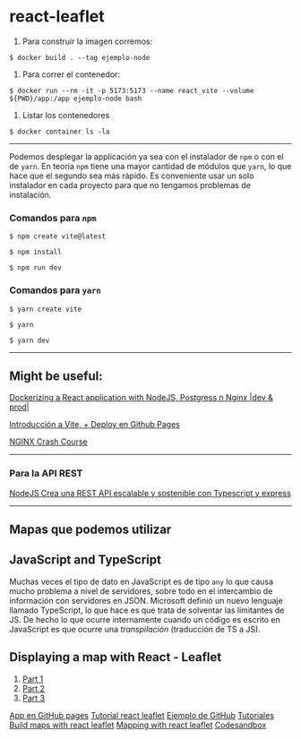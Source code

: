 # react-leaflet

1. Para construir la imagen corremos:

```
$ docker build . --tag ejemplo-node
```

1. Para correr el contenedor:

```
$ docker run --rm -it -p 5173:5173 --name react_vite --volume ${PWD}/app:/app ejemplo-node bash
```

1. Listar los contenedores

```
$ docker container ls -la
```

---

Podemos desplegar la applicación ya sea con el instalador de `npm` o con el de
`yarn`. En teoría `npm` tiene una mayor cantidad de módulos que `yarn`, lo que
hace que el segundo sea más rápido. Es conveniente usar un solo instalador en
cada proyecto para que no tengamos problemas de instalación.

### Comandos para `npm`

```
$ npm create vite@latest
```

```
$ npm install
```

```
$ npm run dev
```

### Comandos para `yarn`

```
$ yarn create vite
```

```
$ yarn
```

```
$ yarn dev
```

---

## Might be useful:

[Dockerizing a React application with NodeJS, Postgress n Nginx |dev & prod|](https://www.youtube.com/watch?v=-pTel5FojAQ)

[Introducción a Vite, + Deploy en Github Pages](https://www.youtube.com/watch?v=UX4gvort2TU)

[NGINX Crash Course](https://www.youtube.com/watch?v=7VAI73roXaY)

---

### Para la API REST

[NodeJS Crea una REST API escalable y sostenible con Typescript y express](https://www.youtube.com/watch?v=T1QFGwOnQxQ)

---

## Mapas que podemos utilizar

## JavaScript and TypeScript

Muchas veces el tipo de dato en JavaScript es de tipo `any` lo que causa mucho
problema a nivel de servidores, sobre todo en el intercambio de información con
servidores en JSON.
Microsoft definió un nuevo lenguaje llamado TypeScript, lo que hace es que trata
de solventar las limitantes de JS. De hecho lo que ocurre internamente cuando un
código es escrito en JavaScript es que ocurre una _transpilación_ (traducción de
TS a JS).

## Displaying a map with React - Leaflet

1. [Part 1](https://www.youtube.com/watch?v=62Y8SFi2wBk)
2. [Part 2](https://www.youtube.com/watch?v=cK7zIoC4lEY)
3. [Part 3](https://www.youtube.com/watch?v=fn-Dz9OZWJM)

[App en GitHub pages](https://github.com/gitname/react-gh-pages)
[Tutorial react leaflet](https://www.geopois.com/tutoriales/webmapping/leaflet/react-leaflet/)
[Ejemplo de GitHub](https://codesandbox.io/s/great-pine-293632?file=/src/App.js:385-540)
[Tutoriales](https://github.com/colbyfayock/launchtime-workshop/tree/master/lessons/03%20-%20Customizing%20Your%20React%20Leaflet%20Map%20with%20a%20Mapbox%20Basemap%20Style)
[Build maps with react leaflet](https://egghead.io/lessons/react-add-geojson-location-data-to-a-react-leaflet-map-with-a-geojson-instance)
[Mapping with react leaflet](https://egghead.io/lessons/react-customize-geojson-data-markers-with-a-react-leaflet-icon-image)
[Codesandbox](https://codesandbox.io/search?refinementList%5Btemplate%5D=&refinementList%5Bnpm_dependencies.dependency%5D%5B0%5D=react-leaflet&page=3&configure%5BhitsPerPage%5D=12)

